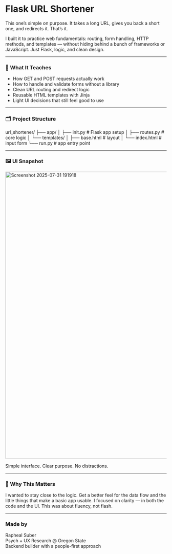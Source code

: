 # Flask URL Shortener

This one’s simple on purpose. It takes a long URL, gives you back a short one, and redirects it. That’s it.

I built it to practice web fundamentals: routing, form handling, HTTP methods, and templates — without hiding behind a bunch of frameworks or JavaScript. Just Flask, logic, and clean design.

---

### 🧠 What It Teaches

- How GET and POST requests actually work
- How to handle and validate forms without a library
- Clean URL routing and redirect logic
- Reusable HTML templates with Jinja
- Light UI decisions that still feel good to use

---

### 🗂 Project Structure

url_shortener/
├── app/
│ ├── init.py # Flask app setup
│ ├── routes.py # core logic
│ └── templates/
│ ├── base.html # layout
│ └── index.html # input form
└── run.py # app entry point


---

### 🖼 UI Snapshot



<img width="1808" height="895" alt="Screenshot 2025-07-31 191918" src="https://github.com/user-attachments/assets/01c00890-2dd9-4366-b9c8-833d1cf6b6a7" />


Simple interface. Clear purpose. No distractions.

---

### 🧩 Why This Matters

I wanted to stay close to the logic. Get a better feel for the data flow and the little things that make a basic app usable. I focused on clarity — in both the code and the UI. This was about fluency, not flash.

---

### Made by

Rapheal Suber  
Psych + UX Research @ Oregon State  
Backend builder with a people-first approach
